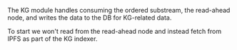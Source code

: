 The KG module handles consuming the ordered substream, the read-ahead node, and writes the data to the DB for KG-related data.

To start we won't read from the read-ahead node and instead fetch from IPFS as part of the KG indexer.
